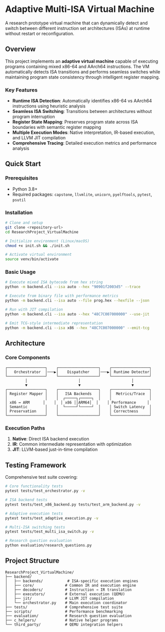 # Adaptive Multi-ISA Virtual Machine

A research prototype virtual machine that can dynamically detect and switch between different instruction set architectures (ISAs) at runtime without restart or reconfiguration.

## Overview

This project implements an **adaptive virtual machine** capable of executing programs containing mixed x86-64 and AArch64 instructions. The VM automatically detects ISA transitions and performs seamless switches while maintaining program state consistency through intelligent register mapping.

### Key Features

- **Runtime ISA Detection**: Automatically identifies x86-64 vs AArch64 instructions using heuristic analysis
- **Seamless ISA Switching**: Transitions between architectures without program interruption
- **Register State Mapping**: Preserves program state across ISA boundaries with semantic register mapping
- **Multiple Execution Modes**: Native interpretation, IR-based execution, and LLVM JIT compilation
- **Comprehensive Tracing**: Detailed execution metrics and performance analysis

## Quick Start

### Prerequisites

- Python 3.8+
- Required packages: `capstone`, `llvmlite`, `unicorn`, `pyelftools`, `pytest`, `psutil`

### Installation

```bash
# Clone and setup
git clone <repository-url>
cd ResearchProject_VirtualMachine

# Initialize environment (Linux/macOS)
chmod +x init.sh && ./init.sh

# Activate virtual environment
source venv/bin/activate
```

### Basic Usage

```bash
# Execute mixed ISA bytecode from hex string
python -m backend.cli --isa auto --hex "90901f2003d5" --trace

# Execute from binary file with performance metrics
python -m backend.cli --isa auto --file prog.hex --hexfile --json

# Run with JIT compilation
python -m backend.cli --isa auto --hex "48C7C007000000" --use-jit

# Emit TCG-style intermediate representation
python -m backend.cli --isa x86 --hex "48C7C007000000" --emit-tcg
```

## Architecture

### Core Components

```
┌─────────────────┐    ┌──────────────────┐    ┌─────────────────┐
│   Orchestrator  │───▶│    Dispatcher    │───▶│ Runtime Detector│
└─────────────────┘    └──────────────────┘    └─────────────────┘
         │                       │                       │
         ▼                       ▼                       ▼
┌─────────────────┐    ┌──────────────────┐    ┌─────────────────┐
│ Register Mapper │    │   ISA Backends   │    │  Metrics/Trace  │
│                 │    │  ┌─────┐┌─────┐  │    │                 │
│ x86 ↔ ARM      │    │  │ x86 ││ARM64│  │    │ Performance     │
│ Semantic        │    │  └─────┘└─────┘  │    │ Switch Latency  │
│ Preservation    │    │                  │    │ Correctness     │
└─────────────────┘    └──────────────────┘    └─────────────────┘
```

### Execution Paths

1. **Native**: Direct ISA backend execution
2. **IR**: Common intermediate representation with optimization
3. **JIT**: LLVM-based just-in-time compilation

## Testing Framework

Comprehensive test suite covering:

```bash
# Core functionality tests
pytest tests/test_orchestrator.py -v

# ISA backend tests
pytest tests/test_x86_backend.py tests/test_arm_backend.py -v

# Adaptive execution tests
pytest tests/test_adaptive_execution.py -v

# Multi-ISA switching tests  
pytest tests/test_multi_isa_switch.py -v

# Research question evaluation
python evaluation/research_questions.py
```

## Project Structure

```
ResearchProject_VirtualMachine/
├── backend/
│   ├── backends/           # ISA-specific execution engines
│   ├── core/              # Common IR and execution engine
│   ├── decoders/          # Instruction → IR translation
│   ├── executors/         # External execution (QEMU)
│   ├── jit/               # LLVM JIT compilation
│   └── orchestrator.py    # Main execution coordinator
├── tests/                 # Comprehensive test suite
├── scripts/               # Performance benchmarking
├── evaluation/            # Research question evaluation
├── c_helpers/             # Native helper programs
└── third_party/           # QEMU integration helpers
```
